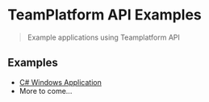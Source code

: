 TeamPlatform API Examples
============================

> Example applications using Teamplatform API

Examples
--------

* [C# Windows Application](https://github.com/vispower/teamplatform-api/blob/master/examples/c-sharp)
* More to come...
